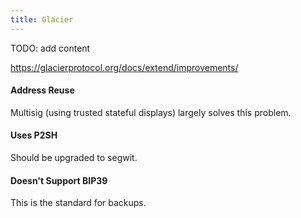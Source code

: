 ```yaml
---
title: Glacier
---
```


TODO: add content

<https://glacierprotocol.org/docs/extend/improvements/>

#### Address Reuse
Multisig (using trusted stateful displays) largely solves this problem.

#### Uses P2SH
Should be upgraded to segwit.

#### Doesn't Support BIP39
This is the standard for backups.
